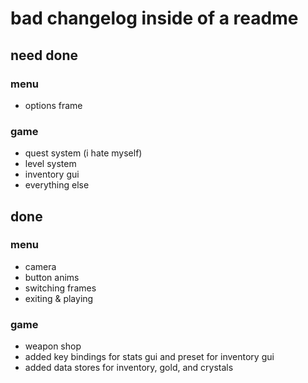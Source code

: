 # bad changelog inside of a readme

## need done
### menu
- options frame
### game
- quest system (i hate myself)
- level system 
- inventory gui
- everything else

## done
### menu
- camera
- button anims
- switching frames
- exiting & playing
### game
- weapon shop
- added key bindings for stats gui and preset for inventory gui
- added data stores for inventory, gold, and crystals